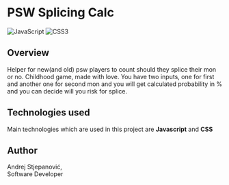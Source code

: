 # PSW Splicing Calc
![JavaScript](https://img.shields.io/badge/JavaScript-F7DF1E?logo=javascript&logoColor=black)
![CSS3](https://img.shields.io/badge/CSS3-1572B6?logo=css3&logoColor=white)

## Overview
Helper for new(and old) psw players to count should they splice their mon or no. Childhood game, made with love. You have two inputs, one for first and another one for second mon and you will get calculated probability in % and you can decide will you risk for splice.

## Technologies used
Main technologies which are used in this project are **Javascript** and **CSS**

## Author
Andrej Stjepanović,  
Software Developer
